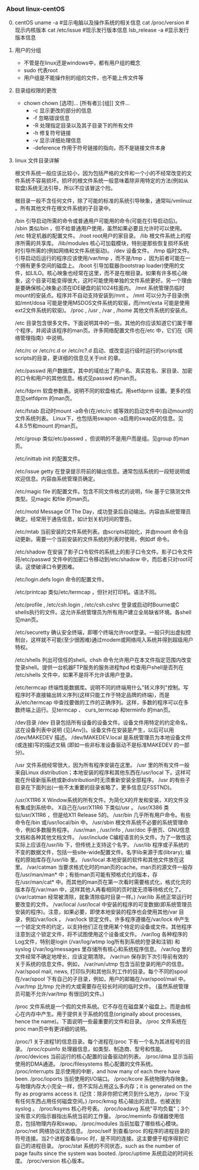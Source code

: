 ### About linux-centOS

0. centOS
    uname -a           #显示电脑以及操作系统的相关信息
    cat /proc/version  #现示内核版本
    cat /etc/issue     #现示发行版本信息
    lsb_release -a     #显示发行版本信息

1. 用户的分组
    + 不管是在linux还是windows中，都有用户组的概念
    + sudo 代表root
    + 用户组是不能操作别的组的文件，也不能上传文件等

2. 目录组权限的更改
    + chown chown [选项]... [所有者][:[组]] 文件...
        - -c 显示更改的部分的信息
        - -f 忽略错误信息
        - -R 处理指定目录以及其子目录下的所有文件
        - -h 修复符号链接
        - -v 显示详细处理信息
        - -deference 作用于符号链接的指向，而不是链接文件本身

3. linux 文件目录详解

    根文件系统一般应该比较小，因为包括严格的文件和一个小的不经常改变的文件系统不容易损坏。损坏的根文件系统一般意味着除非用特定的方法(例如从软盘)系统无法引导，所以不应该冒这个险。 

    根目录一般不含任何文件，除了可能的标准的系统引导映象，通常叫/vmlinuz 。所有其他文件在根文件系统的子目录中。 

    /bin 
    引导启动所需的命令或普通用户可能用的命令(可能在引导启动后)。 
    /sbin 
    类似/bin ，但不给普通用户使用，虽然如果必要且允许时可以使用。 
    /etc 
    特定机器的配置文件。 
    /root 
    root用户的家目录。 
    /lib 
    根文件系统上的程序所需的共享库。 
    /lib/modules 
    核心可加载模块，特别是那些恢复损坏系统时引导所需的(例如网络和文件系统驱动)。 
    /dev 
    设备文件。 
    /tmp 
    临时文件。引导启动后运行的程序应该使用/var/tmp ，而不是/tmp ，因为前者可能在一个拥有更多空间的磁盘上。 
    /boot 
    引导加载器(bootstrap loader)使用的文件，如LILO。核心映象也经常在这里，而不是在根目录。如果有许多核心映象，这个目录可能变得很大，这时可能使用单独的文件系统更好。另一个理由是要确保核心映象必须在IDE硬盘的前1024柱面内。 
    /mnt 
    系统管理员临时mount的安装点。程序并不自动支持安装到/mnt 。 /mnt 可以分为子目录(例如/mnt/dosa 可能是使用MSDOS文件系统的软驱，而/mnt/exta 可能是使用ext2文件系统的软驱)。
    /proc , /usr , /var , /home 
    其他文件系统的安装点。

    /etc 目录包含很多文件。下面说明其中的一些。其他的你应该知道它们属于哪个程序，并阅读该程序的man页。许多网络配置文件也在/etc 中，它们在《网络管理指南》中说明。 

    /etc/rc or /etc/rc.d or /etc/rc?.d 
    启动、或改变运行级时运行的scripts或scripts的目录，更详细的信息见关于init 的章。 

    /etc/passwd 
    用户数据库，其中的域给出了用户名、真实姓名、家目录、加密的口令和用户的其他信息。格式见passwd 的man页。 

    /etc/fdprm 
    软盘参数表。说明不同的软盘格式。用setfdprm 设置。更多的信息见setfdprm 的man页。 

    /etc/fstab 
    启动时mount -a命令(在/etc/rc 或等效的启动文件中)自动mount的文件系统列表。 Linux下，也包括用swapon -a启用的swap区的信息。见4.8.5节和mount 的man页。 

    /etc/group 
    类似/etc/passwd ，但说明的不是用户而是组。见group 的man页。 

    /etc/inittab 
    init 的配置文件。 

    /etc/issue 
    getty 在登录提示符前的输出信息。通常包括系统的一段短说明或欢迎信息。内容由系统管理员确定。

    /etc/magic 
    file 的配置文件。包含不同文件格式的说明，file 基于它猜测文件类型。见magic 和file 的man页。 

    /etc/motd 
    Message Of The Day，成功登录后自动输出。内容由系统管理员确定。经常用于通告信息，如计划关机时间的警告。 

    /etc/mtab 
    当前安装的文件系统列表。由scripts初始化，并由mount 命令自动更新。需要一个当前安装的文件系统的列表时使用，例如df 命令。 

    /etc/shadow 
    在安装了影子口令软件的系统上的影子口令文件。影子口令文件将/etc/passwd 文件中的加密口令移动到/etc/shadow 中，而后者只对root可读。这使破译口令更困难。 

    /etc/login.defs 
    login 命令的配置文件。 

    /etc/printcap 
    类似/etc/termcap ，但针对打印机。语法不同。 

    /etc/profile , /etc/csh.login , /etc/csh.cshrc 
    登录或启动时Bourne或C shells执行的文件。这允许系统管理员为所有用户建立全局缺省环境。各shell见man页。 

    /etc/securetty 
    确认安全终端，即哪个终端允许root登录。一般只列出虚拟控制台，这样就不可能(至少很困难)通过modem或网络闯入系统并得到超级用户特权。 

    /etc/shells 
    列出可信任的shell。chsh 命令允许用户在本文件指定范围内改变登录shell。提供一台机器FTP服务的服务进程ftpd 检查用户shell是否列在 /etc/shells 文件中，如果不是将不允许该用户登录。 

    /etc/termcap 
    终端性能数据库。说明不同的终端用什么"转义序列"控制。写程序时不直接输出转义序列(这样只能工作于特定品牌的终端)，而是从/etc/termcap 中查找要做的工作的正确序列。这样，多数的程序可以在多数终端上运行。见termcap 、 curs_termcap 和terminfo 的man页。 

    /dev目录
    /dev 目录包括所有设备的设备文件。设备文件用特定的约定命名，这在设备列表中说明 (见[Anv])。设备文件在安装是产生，以后可以用 /dev/MAKEDEV 描述。 /dev/MAKEDEV.local 是系统管理员为本地设备文件(或连接)写的描述文稿 (即如一些非标准设备驱动不是标准MAKEDEV 的一部分)。 

    /usr 文件系统经常很大，因为所有程序安装在这里。 /usr 里的所有文件一般来自Linux distribution；本地安装的程序和其他东西在/usr/local 下。这样可能在升级新版系统或新distribution时无须重新安装全部程序。 /usr 的有些子目录在下面列出(一些不太重要的目录省略了，更多信息见FSSTND)。 

    /usr/X11R6 
    X Window系统的所有文件。为简化X的开发和安装，X的文件没有集成到系统中。 X自己在/usr/X11R6 下类似/usr 。 
    /usr/X386 
    类似/usr/X11R6 ，但是给X11 Release 5的。 
    /usr/bin 
    几乎所有用户命令。有些命令在/bin 或/usr/local/bin 中。 
    /usr/sbin 
    根文件系统不必要的系统管理命令，例如多数服务程序。 
    /usr/man , /usr/info , /usr/doc 
    手册页、GNU信息文档和各种其他文档文件。 
    /usr/include 
    C编程语言的头文件。为了一致性这实际上应该在/usr/lib 下，但传统上支持这个名字。 
    /usr/lib 
    程序或子系统的不变的数据文件，包括一些site-wide配置文件。名字lib来源于库(library); 编程的原始库存在/usr/lib 里。 
    /usr/local 
    本地安装的软件和其他文件放在这里。
    /var/catman 
    当要求格式化时的man页的cache。man页的源文件一般存在/usr/man/man* 中；有些man页可能有预格式化的版本，存在/usr/man/cat* 中。而其他的man页在第一次看时需要格式化，格式化完的版本存在/var/man 中，这样其他人再看相同的页时就无须等待格式化了。 (/var/catman 经常被清除，就象清除临时目录一样。) 
    /var/lib 
    系统正常运行时要改变的文件。 
    /var/local 
    /usr/local 中安装的程序的可变数据(即系统管理员安装的程序)。注意，如果必要，即使本地安装的程序也会使用其他/var 目录，例如/var/lock 。 
    /var/lock 
    锁定文件。许多程序遵循在/var/lock 中产生一个锁定文件的约定，以支持他们正在使用某个特定的设备或文件。其他程序注意到这个锁定文件，将不试图使用这个设备或文件。 
    /var/log 
    各种程序的Log文件，特别是login (/var/log/wtmp log所有到系统的登录和注销) 和syslog (/var/log/messages 里存储所有核心和系统程序信息。 /var/log 里的文件经常不确定地增长，应该定期清除。 
    /var/run 
    保存到下次引导前有效的关于系统的信息文件。例如， /var/run/utmp 包含当前登录的用户的信息。 
    /var/spool 
    mail, news, 打印队列和其他队列工作的目录。每个不同的spool在/var/spool 下有自己的子目录，例如，用户的邮箱在/var/spool/mail 中。 
    /var/tmp 
    比/tmp 允许的大或需要存在较长时间的临时文件。 (虽然系统管理员可能不允许/var/tmp 有很旧的文件。) 

    /proc 文件系统是一个假的文件系统。它不存在在磁盘某个磁盘上。而是由核心在内存中产生。用于提供关于系统的信息(originally about processes, hence the name)。下面说明一些最重要的文件和目录。 /proc 文件系统在proc man页中有更详细的说明。 

    /proc/1 
    关于进程1的信息目录。每个进程在/proc 下有一个名为其进程号的目录。 
    /proc/cpuinfo 
    处理器信息，如类型、制造商、型号和性能。 
    /proc/devices 
    当前运行的核心配置的设备驱动的列表。 
    /proc/dma 
    显示当前使用的DMA通道。 
    /proc/filesystems 
    核心配置的文件系统。 
    /proc/interrupts 
    显示使用的中断，and how many of each there have been. 
    /proc/ioports 
    当前使用的I/O端口。 
    /proc/kcore 
    系统物理内存映象。与物理内存大小完全一样，但不实际占用这么多内存；it is generated on the fly as programs access it. (记住：除非你把它拷贝到什么地方，/proc 下没有任何东西占用任何磁盘空间。) 
    /proc/kmsg 
    核心输出的消息。也被送到syslog 。 
    /proc/ksyms 
    核心符号表。 
    /proc/loadavg 
    系统"平均负载"；3个没有意义的指示器指出系统当前的工作量。 
    /proc/meminfo 
    存储器使用信息，包括物理内存和swap。 
    /proc/modules 
    当前加载了哪些核心模块。 
    /proc/net 
    网络协议状态信息。 
    /proc/self 
    到查看/proc 的程序的进程目录的符号连接。当2个进程查看/proc 时，是不同的连接。这主要便于程序得到它自己的进程目录。 
    /proc/stat 
    系统的不同状态，such as the number of page faults since the system was booted. 
    /proc/uptime 
    系统启动的时间长度。 
    /proc/version 
    核心版本。